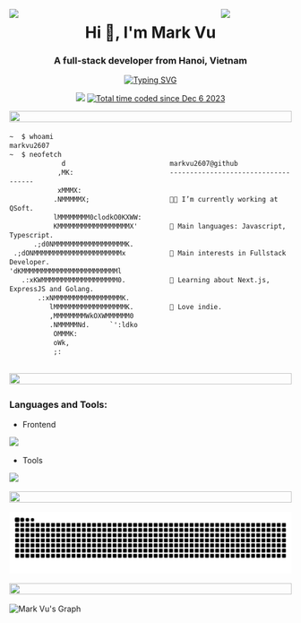 <img align="left" src="https://user-images.githubusercontent.com/65187002/144930161-2f783401-8d27-4fdf-a2f7-cc0ba32f1f1f.gif" width="25%" style="display:inline;"><img align="right" src="https://user-images.githubusercontent.com/65187002/144930161-2f783401-8d27-4fdf-a2f7-cc0ba32f1f1f.gif" width="25%" style="display:inline;">

<h1 align="center">Hi 👋, I'm Mark Vu</h1>
<h3 align="center">A full-stack developer from Hanoi, Vietnam</h3>
<p align="center">
  <a href="https://git.io/typing-svg"><img src="https://readme-typing-svg.demolab.com?font=Fira+Code&pause=1000&center=true&vCenter=true&random=true&width=300&lines=Knowledge+is+power!" alt="Typing SVG" /></a>
<br>
<p align="center">
  <img src="https://visitor-badge.laobi.icu/badge?page_id=markvu2607.markvu2607" />
  <a href="https://wakatime.com/@018c3ea6-017f-46ea-9154-31e83444d070"><img src="https://wakatime.com/badge/user/018c3ea6-017f-46ea-9154-31e83444d070.svg" alt="Total time coded since Dec 6 2023" /></a>
</p>

<img src="https://i.imgur.com/dBaSKWF.gif" height="20" width="100%">

<!-- <img align="right" src="https://res.cloudinary.com/ikram20/image/upload/v1682469785/code_dgimfk.gif" alt="Unfortunately I didn't find the author of the pic, feel to open a pull request if found" width="320" /> -->

```console
~  $ whoami
markvu2607
~  $ neofetch
             d                          markvu2607@github
            ,MK:                        ------------------------------------
            xMMMX:
           .NMMMMMX;                    👨‍💻 I’m currently working at QSoft.
           lMMMMMMMM0clodkO0KXWW:
           KMMMMMMMMMMMMMMMMMMX'        🌟 Main languages: Javascript, Typescript.
      .;d0NMMMMMMMMMMMMMMMMMMK.
 .;dONMMMMMMMMMMMMMMMMMMMMMMx           🔎 Main interests in Fullstack Developer.
'dKMMMMMMMMMMMMMMMMMMMMMMMMl
   .:xKWMMMMMMMMMMMMMMMMMMM0.           🌱 Learning about Next.js, ExpressJS and Golang.
       .:xNMMMMMMMMMMMMMMMMMK.
          lMMMMMMMMMMMMMMMMMMK.         🎵 Love indie.
          ,MMMMMMMMWkOXWMMMMMM0
          .NMMMMMNd.     `':ldko
           OMMMK:
           oWk,
           ;:
```

<br>

<img src="https://i.imgur.com/dBaSKWF.gif" height="20" width="100%">

<h3 align="left">Languages and Tools:</h3>

- Frontend
<p align="left">
  <a href="https://skillicons.dev">
    <img src="https://skillicons.dev/icons?i=ts,js,react,nextjs,redux,tailwind" />
  </a>
</p>
<!--
- Backend
<p align="left">
  <a href="https://skillicons.dev">
    <img src="https://skillicons.dev/icons?i=php,laravel,java,nodejs,py,spring,flask,fastapi,express,nestjs" />
  </a>
</p> -->
<!--
- Database
<p align="left">
  <a href="https://skillicons.dev">
    <img src="https://skillicons.dev/icons?i=mongodb,mysql,postgresql" />
  </a>
</p> -->
<!--
- Cloud Servers
<p align="left">
  <a href="https://skillicons.dev">
    <img src="https://skillicons.dev/icons?i=azure,aws,gcp,firebase,cloudflare" />
  </a>
</p> -->

- Tools
<p align="left">
  <a href="https://skillicons.dev">
    <img src="https://skillicons.dev/icons?i=git,github,docker,figma,vscode,postman,linux" />
  </a>
</p>
<!--
<img src="https://streak-stats.demolab.com?user=markvu2607&count_private=true&theme=dark&border_radius=0" alt="GitHub Streak" /> -->
<!--
<img width=390 src="https://github-readme-stats.vercel.app/api?username=markvu2607&count_private=true&show_icons=true&theme=react&rank_icon=github&border_radius=0" alt="readme stats" /> -->
<!--
<img width=390 src="https://github-readme-stats.vercel.app/api/top-langs?username=markvu2607&langs_count=8&layout=compact&theme=react&border_radius=0&size_weight=0.5&count_weight=0.5" alt="readme stats" /> -->
<!--
<a href="https://app.daily.dev/markvu2607"><img src="https://api.daily.dev/devcards/866abc962c65440b8adfe730a54da783.png?r=ama" width="300" alt="Mark Vu's Dev Card"/></a> -->
<!--
<a href="https://roadmap.sh"><img src="https://api.roadmap.sh/v1-badge/tall/64524e51b60f0a3ce2fcc10b?variant=dark" alt="roadmap.sh"/></a> -->

<img src="https://i.imgur.com/dBaSKWF.gif" height="20" width="100%">

![snake gif](https://github.com/markvu2607/markvu2607/blob/output/github-snake.svg)

<img src="https://i.imgur.com/dBaSKWF.gif" height="20" width="100%">

![Mark Vu's Graph](https://github-readme-activity-graph.vercel.app/graph?username=markvu2607&custom_title=Mark%20Vu's%20GitHub%20Activity%20Graph&bg_color=0D1117&color=79C0FF&line=79C0FF&point=79C0FF&area_color=FFFFFF&area=true)
